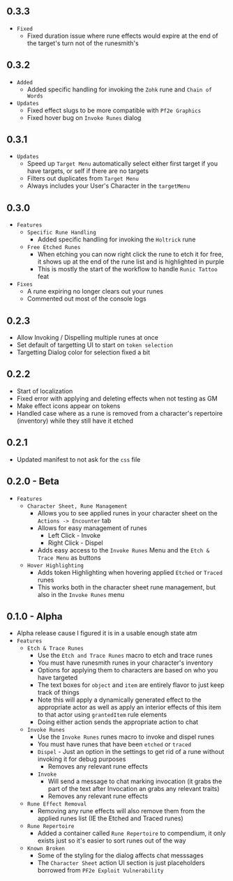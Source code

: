 ## 0.3.3

- `Fixed`
  - Fixed duration issue where rune effects would expire at the end of the target's turn not of the runesmith's

## 0.3.2

- `Added`
  - Added specific handling for invoking the `Zohk` rune and `Chain of Words`
- `Updates`
  - Fixed effect slugs to be more compatible with `Pf2e Graphics`
  - Fixed hover bug on `Invoke Runes` dialog

## 0.3.1

- `Updates`
  - Speed up `Target Menu` automatically select either first target if you have targets, or self if there are no targets
  - Filters out duplicates from `Target Menu`
  - Always includes your User's Character in the `targetMenu`

## 0.3.0

- `Features`
  - `Specific Rune Handling`
    - Added specific handling for invoking the `Holtrick` rune
  - `Free Etched Runes`
    - When etching you can now right click the rune to etch it for free, it shows up at the end of the rune list and is highlighted in purple
    - This is mostly the start of the workflow to handle `Runic Tattoo` feat
- `Fixes`
  - A rune expiring no longer clears out your runes
  - Commented out most of the console logs

## 0.2.3

- Allow Invoking / Dispelling multiple runes at once
- Set default of targetting UI to start on `token selection`
- Targetting Dialog color for selection fixed a bit

## 0.2.2

- Start of localization
- Fixed error with applying and deleting effects when not testing as GM
- Make effect icons appear on tokens
- Handled case where as a rune is removed from a character's repertoire (inventory) while they still have it etched

## 0.2.1

- Updated manifest to not ask for the `css` file

## 0.2.0 - Beta

- `Features`
  - `Character Sheet, Rune Management`
    - Allows you to see applied runes in your character sheet on the `Actions -> Encounter` tab
    - Allows for easy management of runes
      - Left Click - Invoke
      - Right Click - Dispel
    - Adds easy access to the `Invoke Runes` Menu and the `Etch & Trace Menu` as buttons
  - `Hover Highlighting`
    - Adds token Highlighting when hovering applied `Etched` or `Traced` runes
    - This works both in the character sheet rune management, but also in the `Invoke Runes` menu

## 0.1.0 - Alpha

- Alpha release cause I figured it is in a usable enough state atm
- `Features`
  - `Etch & Trace Runes`
    - Use the `Etch and Trace Runes` macro to etch and trace runes
    - You must have runesmith runes in your character's inventory
    - Options for applying them to characters are based on who you have targeted
    - The text boxes for `object` and `item` are entirely flavor to just keep track of things
    - Note this will apply a dynamically generated effect to the appropriate actor as well as apply an interior effects of this item to that actor using `grantedItem` rule elements
    - Doing either action sends the appropriate action to chat
  - `Invoke Runes`
    - Use the `Invoke Runes` runes macro to invoke and dispel runes
    - You must have runes that have been `etched` or `traced`
    - `Dispel` - Just an option in the settings to get rid of a rune without invoking it for debug purposes
      - Removes any relevant rune effects
    - `Invoke`
      - Will send a message to chat marking invocation (it grabs the part of the text after Invocation an grabs any relevant traits)
      - Removes any relevant rune effects
  - `Rune Effect Removal`
    - Removing any rune effects will also remove them from the applied runes list (IE the Etched and Traced runes)
  - `Rune Repertoire`
    - Added a container called `Rune Repertoire` to compendium, it only exists just so it's easier to sort runes out of the way
  - `Known Broken`
    - Some of the styling for the dialog affects chat messsages
    - The `Character Sheet` action UI section is just placeholders borrowed from `PF2e Exploit Vulnerability`
